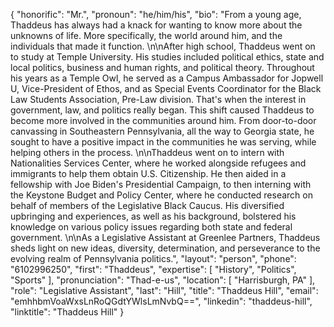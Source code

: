 {
  "honorific": "Mr.",
  "pronoun": "he/him/his",
  "bio": "From a young age, Thaddeus has always had a knack for wanting to know more about the unknowns of life. More specifically, the world around him, and the individuals that made it function. \n\nAfter high school, Thaddeus went on to study at Temple University. His studies included political ethics, state and local politics, business and human rights, and political theory. Throughout his years as a Temple Owl, he served as a Campus Ambassador for Jopwell U, Vice-President of Ethos, and as Special Events Coordinator for the Black Law Students Association, Pre-Law division. That's when the interest in government, law, and politics really began. This shift caused Thaddeus to become more involved in the communities around him. From door-to-door canvassing in Southeastern Pennsylvania, all the way to Georgia state, he sought to have a positive impact in the communities he was serving, while helping others in the process. \n\nThaddeus went on to intern with Nationalities Services Center, where he worked alongside refugees and immigrants to help them obtain U.S. Citizenship. He then aided in a fellowship with Joe Biden's Presidential Campaign, to then interning with the Keystone Budget and Policy Center, where he conducted research on behalf of members of the Legislative Black Caucus. His diversified upbringing and experiences, as well as his background, bolstered his knowledge on various policy issues regarding both state and federal government. \n\nAs a Legislative Assistant at Greenlee Partners, Thaddeus sheds light on new ideas, diversity, determination, and perseverance to the evolving realm of Pennsylvania politics.",
  "layout": "person",
  "phone": "6102996250",
  "first": "Thaddeus",
  "expertise": [
    "History",
    "Politics",
    "Sports"
  ],
  "pronunciation": "Thad-e-us",
  "location": [
    "Harrisburgh, PA"
  ],
  "role": "Legislative Assistant",
  "last": "Hill",
  "title": "Thaddeus Hill",
  "email": "emhhbmVoaWxsLnRoQGdtYWlsLmNvbQ==",
  "linkedin": "thaddeus-hill",
  "linktitle": "Thaddeus Hill"
}
